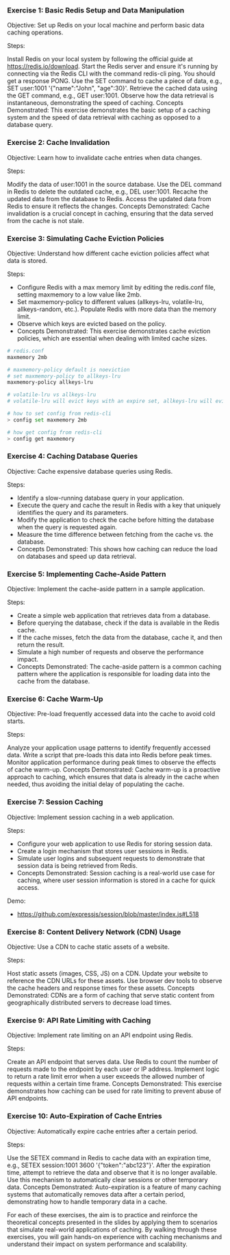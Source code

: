 ### Exercise 1: Basic Redis Setup and Data Manipulation
Objective: Set up Redis on your local machine and perform basic data caching operations.

Steps:

Install Redis on your local system by following the official guide at https://redis.io/download.
Start the Redis server and ensure it's running by connecting via the Redis CLI with the command redis-cli ping. You should get a response PONG.
Use the SET command to cache a piece of data, e.g., SET user:1001 '{"name":"John", "age":30}'.
Retrieve the cached data using the GET command, e.g., GET user:1001.
Observe how the data retrieval is instantaneous, demonstrating the speed of caching.
Concepts Demonstrated: This exercise demonstrates the basic setup of a caching system and the speed of data retrieval with caching as opposed to a database query.

### Exercise 2: Cache Invalidation
Objective: Learn how to invalidate cache entries when data changes.

Steps:

Modify the data of user:1001 in the source database.
Use the DEL command in Redis to delete the outdated cache, e.g., DEL user:1001.
Recache the updated data from the database to Redis.
Access the updated data from Redis to ensure it reflects the changes.
Concepts Demonstrated: Cache invalidation is a crucial concept in caching, ensuring that the data served from the cache is not stale.

### Exercise 3: Simulating Cache Eviction Policies
Objective: Understand how different cache eviction policies affect what data is stored.

Steps:

- Configure Redis with a max memory limit by editing the redis.conf file, setting maxmemory to a low value like 2mb.
- Set maxmemory-policy to different values (allkeys-lru, volatile-lru, allkeys-random, etc.).
Populate Redis with more data than the memory limit.
- Observe which keys are evicted based on the policy.
- Concepts Demonstrated: This exercise demonstrates cache eviction policies, which are essential when dealing with limited cache sizes.

```bash
# redis.conf
maxmemory 2mb

# maxmemory-policy default is noeviction
# set maxmemory-policy to allkeys-lru
maxmemory-policy allkeys-lru

# volatile-lru vs allkeys-lru
# volatile-lru will evict keys with an expire set, allkeys-lru will evict any key

# how to set config from redis-cli
> config set maxmemory 2mb

# how get config from redis-cli
> config get maxmemory
```

### Exercise 4: Caching Database Queries
Objective: Cache expensive database queries using Redis.

Steps:

- Identify a slow-running database query in your application.
- Execute the query and cache the result in Redis with a key that uniquely identifies the query and its parameters.
- Modify the application to check the cache before hitting the database when the query is requested again.
- Measure the time difference between fetching from the cache vs. the database.
- Concepts Demonstrated: This shows how caching can reduce the load on databases and speed up data retrieval.

### Exercise 5: Implementing Cache-Aside Pattern
Objective: Implement the cache-aside pattern in a sample application.

Steps:

- Create a simple web application that retrieves data from a database.
- Before querying the database, check if the data is available in the Redis cache.
- If the cache misses, fetch the data from the database, cache it, and then return the result.
- Simulate a high number of requests and observe the performance impact.
- Concepts Demonstrated: The cache-aside pattern is a common caching pattern where the application is responsible for loading data into the cache from the database.

### Exercise 6: Cache Warm-Up
Objective: Pre-load frequently accessed data into the cache to avoid cold starts.

Steps:

Analyze your application usage patterns to identify frequently accessed data.
Write a script that pre-loads this data into Redis before peak times.
Monitor application performance during peak times to observe the effects of cache warm-up.
Concepts Demonstrated: Cache warm-up is a proactive approach to caching, which ensures that data is already in the cache when needed, thus avoiding the initial delay of populating the cache.

### Exercise 7: Session Caching
Objective: Implement session caching in a web application.

Steps:
- Configure your web application to use Redis for storing session data.
- Create a login mechanism that stores user sessions in Redis.
- Simulate user logins and subsequent requests to demonstrate that session data is being retrieved from Redis.
- Concepts Demonstrated: Session caching is a real-world use case for caching, where user session information is stored in a cache for quick access.

Demo:
- https://github.com/expressjs/session/blob/master/index.js#L518

### Exercise 8: Content Delivery Network (CDN) Usage
Objective: Use a CDN to cache static assets of a website.

Steps:

Host static assets (images, CSS, JS) on a CDN.
Update your website to reference the CDN URLs for these assets.
Use browser dev tools to observe the cache headers and response times for these assets.
Concepts Demonstrated: CDNs are a form of caching that serve static content from geographically distributed servers to decrease load times.

### Exercise 9: API Rate Limiting with Caching
Objective: Implement rate limiting on an API endpoint using Redis.

Steps:

Create an API endpoint that serves data.
Use Redis to count the number of requests made to the endpoint by each user or IP address.
Implement logic to return a rate limit error when a user exceeds the allowed number of requests within a certain time frame.
Concepts Demonstrated: This exercise demonstrates how caching can be used for rate limiting to prevent abuse of API endpoints.

### Exercise 10: Auto-Expiration of Cache Entries
Objective: Automatically expire cache entries after a certain period.

Steps:

Use the SETEX command in Redis to cache data with an expiration time, e.g., SETEX session:1001 3600 '{"token":"abc123"}'.
After the expiration time, attempt to retrieve the data and observe that it is no longer available.
Use this mechanism to automatically clear sessions or other temporary data.
Concepts Demonstrated: Auto-expiration is a feature of many caching systems that automatically removes data after a certain period, demonstrating how to handle temporary data in a cache.

For each of these exercises, the aim is to practice and reinforce the theoretical concepts presented in the slides by applying them to scenarios that simulate real-world applications of caching. By walking through these exercises, you will gain hands-on experience with caching mechanisms and understand their impact on system performance and scalability.
